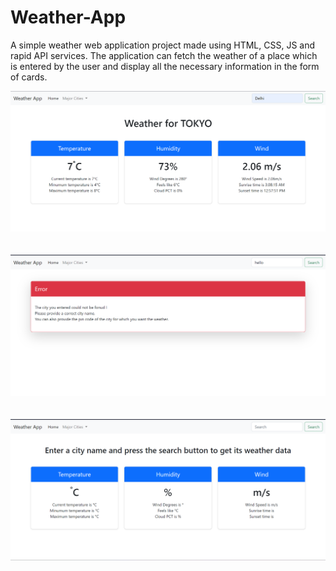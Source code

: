 # Weather-App
A simple weather web application project made using HTML, CSS, JS and rapid API services. The application can fetch the weather of a place which is entered by the user and display all the necessary information in the form of cards.

![alt text](https://github.com/Sagar-Wadhwa-726/Weather-App/blob/master/Images/image1.png)</br></br></br>
![alt text](https://github.com/Sagar-Wadhwa-726/Weather-App/blob/master/Images/image2.png)</br></br></br>
![alt text](https://github.com/Sagar-Wadhwa-726/Weather-App/blob/master/Images/image3.png)</br></br></br>

